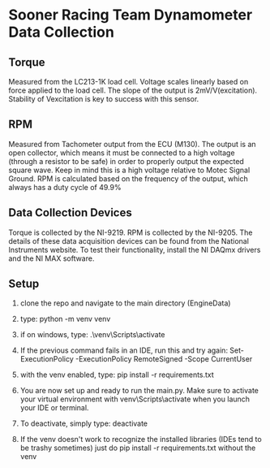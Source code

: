 # Sooner Racing Team Dynamometer Data Collection

## Torque
Measured from the LC213-1K load cell. Voltage scales linearly based on force applied to the load cell. The slope of the output is 2mV/V(excitation). Stability of Vexcitation is key to success with this sensor.
## RPM
Measured from Tachometer output from the ECU (M130). The output is an open collector, which means it must be connected to a high voltage (through a resistor to be safe) in order to properly output the expected square wave. Keep in mind this is a high voltage relative to Motec Signal Ground. RPM is calculated based on the frequency of the output, which always has a duty cycle of 49.9%

## Data Collection Devices
Torque is collected by the NI-9219. RPM is collected by the NI-9205. The details of these data acquisition devices can be found from the National Instruments website. To test their functionality, install the NI DAQmx drivers and the NI MAX software. 

## Setup
1. clone the repo and navigate to the main directory (EngineData)
2. type: python -m venv venv
3. if on windows, type: .\venv\Scripts\activate
4. If the previous command fails in an IDE, run this and try again: Set-ExecutionPolicy -ExecutionPolicy RemoteSigned -Scope CurrentUser
5. with the venv enabled, type: pip install -r requirements.txt
6. You are now set up and ready to run the main.py. Make sure to activate your virtual environment with venv\Scripts\activate when you launch your IDE or terminal.
7. To deactivate, simply type: deactivate

8. If the venv doesn't work to recognize the installed libraries (IDEs tend to be trashy sometimes) just do pip install -r requirements.txt without the venv

